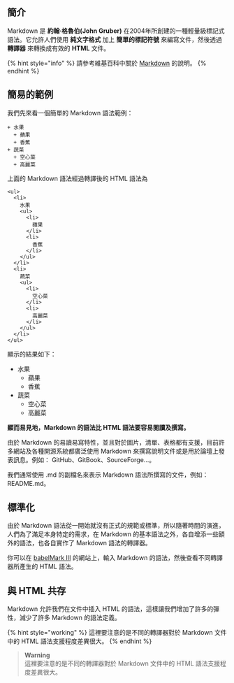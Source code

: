 ## 簡介

Markdown 是 **約翰·格魯伯(John Gruber)** 在2004年所創建的一種輕量級標記式語法。它允許人們使用 **純文字格式** 加上 **簡單的標記符號** 來編寫文件，然後透過 **轉譯器** 來轉換成有效的 **HTML** 文件。

{% hint style="info" %}
請參考維基百科中關於 [Markdown](<https://zh.wikipedia.org/wiki/Markdown>) 的說明。
{% endhint %}


## 簡易的範例
我們先來看一個簡單的 Markdown 語法範例：

```
+ 水果
  + 蘋果
  + 香蕉
+ 蔬菜
  + 空心菜
  + 高麗菜
```

上面的 Markdown 語法經過轉譯後的 HTML 語法為

```
<ul>
  <li>
    水果
    <ul>
      <li>
        蘋果
      </li>
      <li>
        香蕉
      </li>
    </ul>
  </li>
  <li>
    蔬菜
    <ul>
      <li>
        空心菜
      </li>
      <li>
        高麗菜
      </li>
    </ul>
  </li>
</ul>
```

顯示的結果如下：

+ 水果
  + 蘋果
  + 香蕉
+ 蔬菜
  + 空心菜
  + 高麗菜

**顯而易見地，Markdown 的語法比 HTML 語法要容易閱讀及撰寫。**

由於 Markdown 的易讀易寫特性，並且對於圖片，清單、表格都有支援，目前許多網站及各種開源系統都廣泛使用 Markdown 來撰寫說明文件或是用於論壇上發表訊息。例如： GitHub、GitBook、SourceForge...。

我們通常使用 .md 的副檔名來表示 Markdown 語法所撰寫的文件，例如：README.md。

## 標準化

由於 Markdown 語法從一開始就沒有正式的規範或標準，所以隨著時間的演進，人們為了滿足本身特定的需求，在 Markdown 的基本語法之外，各自增添一些額外的語法，也各自實作了 Markdown 語法的轉譯器。

你可以在 [babelMark III](<https://babelmark.github.io/>) 的網站上，輸入 Markdown 的語法，然後查看不同轉譯器所產生的 HTML 語法。

## 與 HTML 共存

Markdown 允許我們在文件中插入 HTML 的語法，這樣讓我們增加了許多的彈性，減少了許多 Markdown 的語法定義。

{% hint style="working" %}
這裡要注意的是不同的轉譯器對於 Markdown 文件中的 HTML 語法支援程度差異很大。
{% endhint %}

> __Warning__  
這裡要注意的是不同的轉譯器對於 Markdown 文件中的 HTML 語法支援程度差異很大。

